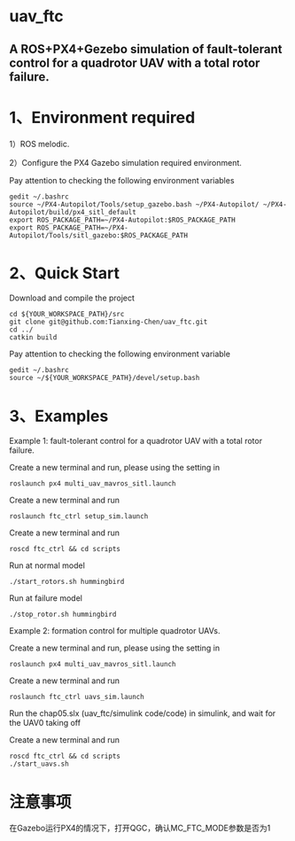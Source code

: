 # uav_ftc
## A ROS+PX4+Gezebo simulation of fault-tolerant control for a quadrotor UAV with a total rotor failure.

# 1、Environment required
1）ROS melodic.

2）Configure the PX4 Gazebo simulation required environment.

Pay attention to checking the following environment variables

    gedit ~/.bashrc
    source ~/PX4-Autopilot/Tools/setup_gazebo.bash ~/PX4-Autopilot/ ~/PX4-Autopilot/build/px4_sitl_default
    export ROS_PACKAGE_PATH=~/PX4-Autopilot:$ROS_PACKAGE_PATH
    export ROS_PACKAGE_PATH=~/PX4-Autopilot/Tools/sitl_gazebo:$ROS_PACKAGE_PATH

# 2、Quick Start

Download and compile the project

    cd ${YOUR_WORKSPACE_PATH}/src
    git clone git@github.com:Tianxing-Chen/uav_ftc.git
    cd ../ 
    catkin build

Pay attention to checking the following environment variable

    gedit ~/.bashrc
    source ~/${YOUR_WORKSPACE_PATH}/devel/setup.bash

# 3、Examples

Example 1: fault-tolerant control for a quadrotor UAV with a total rotor failure.

Create a new terminal and run, please using the  setting in 

    roslaunch px4 multi_uav_mavros_sitl.launch

Create a new terminal and run

    roslaunch ftc_ctrl setup_sim.launch

Create a new terminal and run

    roscd ftc_ctrl && cd scripts

Run at normal model

    ./start_rotors.sh hummingbird

Run at failure model

    ./stop_rotor.sh hummingbird

Example 2: formation control for multiple quadrotor UAVs.

Create a new terminal and run, please using the  setting in 

    roslaunch px4 multi_uav_mavros_sitl.launch

Create a new terminal and run

    roslaunch ftc_ctrl uavs_sim.launch

Run the chap05.slx (uav_ftc/simulink code/code) in simulink, and wait for the UAV0 taking off

Create a new terminal and run

    roscd ftc_ctrl && cd scripts
    ./start_uavs.sh



# 注意事项

在Gazebo运行PX4的情况下，打开QGC，确认MC_FTC_MODE参数是否为1

